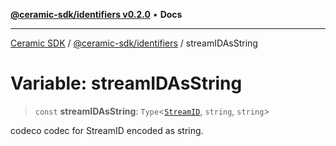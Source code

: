 [**@ceramic-sdk/identifiers v0.2.0**](../README.md) • **Docs**

***

[Ceramic SDK](../../../README.md) / [@ceramic-sdk/identifiers](../README.md) / streamIDAsString

# Variable: streamIDAsString

> `const` **streamIDAsString**: `Type`\<[`StreamID`](../classes/StreamID.md), `string`, `string`\>

codeco codec for StreamID encoded as string.
